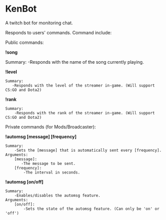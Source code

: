 # KenBot
A twitch bot for monitoring chat.

Responds to users' commands.
Command include:

Public commands:

<b>!song</b>

  Summary:
      -Responds with the name of the song currently playing.
        
<b>!level</b>

    Summary:
       -Responds with the level of the streamer in-game. (Will support CS:GO and Dota2)
        
<b>!rank</b>

    Summary:
        -Responds with the rank of the streamer in-game. (Will support CS:GO and Dota2)
        
Private commands (for Mods/Broadcaster):

<b>!automsg [message] [frequency]</b>

    Summary:
        -Sets the [message] that is automatically sent every [frequency].
    Arguments:
        [message]:
           -The message to be sent.
        [frequency]:
            -The interval in seconds.
          
<b>!automsg [on/off]</b>

    Summary:
        -Enables/disables the automsg feature.
    Arguments:
        [on/off]:
            -Sets the state of the automsg feature. (Can only be 'on' or 'off')
